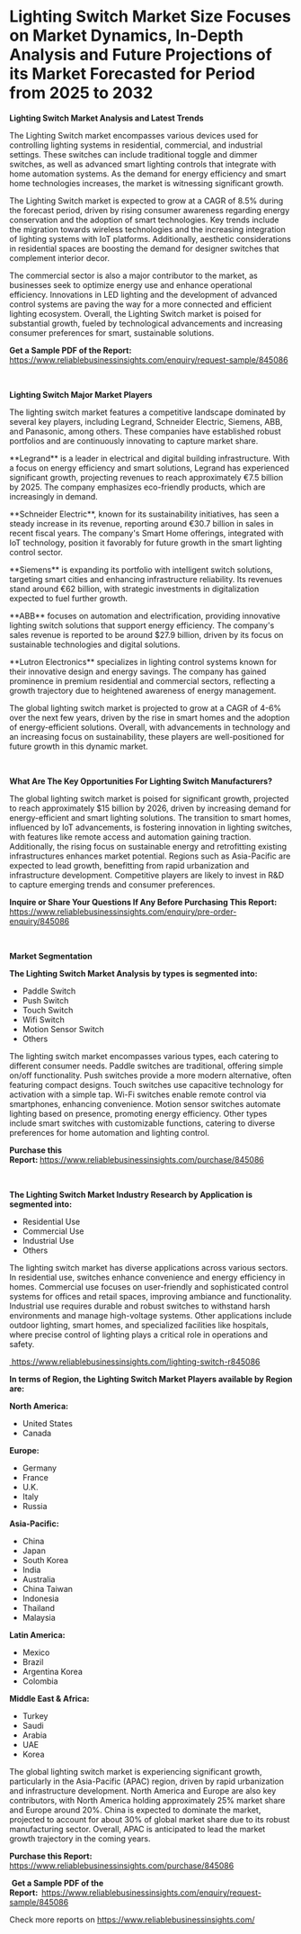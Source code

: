 <p><h1>Lighting Switch Market Size Focuses on Market Dynamics, In-Depth Analysis and Future Projections of its Market Forecasted for Period from 2025 to 2032</h1></p><p><strong>Lighting Switch Market Analysis and Latest Trends</strong></p>
<p><p>The Lighting Switch market encompasses various devices used for controlling lighting systems in residential, commercial, and industrial settings. These switches can include traditional toggle and dimmer switches, as well as advanced smart lighting controls that integrate with home automation systems. As the demand for energy efficiency and smart home technologies increases, the market is witnessing significant growth.</p><p>The Lighting Switch market is expected to grow at a CAGR of 8.5% during the forecast period, driven by rising consumer awareness regarding energy conservation and the adoption of smart technologies. Key trends include the migration towards wireless technologies and the increasing integration of lighting systems with IoT platforms. Additionally, aesthetic considerations in residential spaces are boosting the demand for designer switches that complement interior decor.</p><p>The commercial sector is also a major contributor to the market, as businesses seek to optimize energy use and enhance operational efficiency. Innovations in LED lighting and the development of advanced control systems are paving the way for a more connected and efficient lighting ecosystem. Overall, the Lighting Switch market is poised for substantial growth, fueled by technological advancements and increasing consumer preferences for smart, sustainable solutions.</p></p>
<p><strong>Get a Sample PDF of the Report:&nbsp;</strong> <a href="https://www.reliablebusinessinsights.com/enquiry/request-sample/845086?utm_campaign=2220&utm_medium=2&utm_source=Github&utm_content=ia&utm_term=11022025&utm_id=lighting-switch">https://www.reliablebusinessinsights.com/enquiry/request-sample/845086</a></p>
<p>&nbsp;</p>
<p><strong>Lighting Switch Major Market Players</strong></p>
<p><p>The lighting switch market features a competitive landscape dominated by several key players, including Legrand, Schneider Electric, Siemens, ABB, and Panasonic, among others. These companies have established robust portfolios and are continuously innovating to capture market share.</p><p>**Legrand** is a leader in electrical and digital building infrastructure. With a focus on energy efficiency and smart solutions, Legrand has experienced significant growth, projecting revenues to reach approximately €7.5 billion by 2025. The company emphasizes eco-friendly products, which are increasingly in demand.</p><p>**Schneider Electric**, known for its sustainability initiatives, has seen a steady increase in its revenue, reporting around €30.7 billion in sales in recent fiscal years. The company's Smart Home offerings, integrated with IoT technology, position it favorably for future growth in the smart lighting control sector.</p><p>**Siemens** is expanding its portfolio with intelligent switch solutions, targeting smart cities and enhancing infrastructure reliability. Its revenues stand around €62 billion, with strategic investments in digitalization expected to fuel further growth.</p><p>**ABB** focuses on automation and electrification, providing innovative lighting switch solutions that support energy efficiency. The company's sales revenue is reported to be around $27.9 billion, driven by its focus on sustainable technologies and digital solutions.</p><p>**Lutron Electronics** specializes in lighting control systems known for their innovative design and energy savings. The company has gained prominence in premium residential and commercial sectors, reflecting a growth trajectory due to heightened awareness of energy management.</p><p>The global lighting switch market is projected to grow at a CAGR of 4-6% over the next few years, driven by the rise in smart homes and the adoption of energy-efficient solutions. Overall, with advancements in technology and an increasing focus on sustainability, these players are well-positioned for future growth in this dynamic market.</p></p>
<p>&nbsp;</p>
<p><strong>What Are The Key Opportunities For Lighting Switch Manufacturers?</strong></p>
<p><p>The global lighting switch market is poised for significant growth, projected to reach approximately $15 billion by 2026, driven by increasing demand for energy-efficient and smart lighting solutions. The transition to smart homes, influenced by IoT advancements, is fostering innovation in lighting switches, with features like remote access and automation gaining traction. Additionally, the rising focus on sustainable energy and retrofitting existing infrastructures enhances market potential. Regions such as Asia-Pacific are expected to lead growth, benefitting from rapid urbanization and infrastructure development. Competitive players are likely to invest in R&D to capture emerging trends and consumer preferences.</p></p>
<p><strong>Inquire or Share Your Questions If Any Before Purchasing This Report:</strong> <a href="https://www.reliablebusinessinsights.com/enquiry/pre-order-enquiry/845086?utm_campaign=2220&utm_medium=2&utm_source=Github&utm_content=ia&utm_term=11022025&utm_id=lighting-switch">https://www.reliablebusinessinsights.com/enquiry/pre-order-enquiry/845086</a></p>
<p>&nbsp;</p>
<p><strong>Market Segmentation</strong></p>
<p><strong>The Lighting Switch Market Analysis by types is segmented into:</strong></p>
<p><ul><li>Paddle Switch</li><li>Push Switch</li><li>Touch Switch</li><li>Wifi Switch</li><li>Motion Sensor Switch</li><li>Others</li></ul></p>
<p><p>The lighting switch market encompasses various types, each catering to different consumer needs. Paddle switches are traditional, offering simple on/off functionality. Push switches provide a more modern alternative, often featuring compact designs. Touch switches use capacitive technology for activation with a simple tap. Wi-Fi switches enable remote control via smartphones, enhancing convenience. Motion sensor switches automate lighting based on presence, promoting energy efficiency. Other types include smart switches with customizable functions, catering to diverse preferences for home automation and lighting control.</p></p>
<p><strong>Purchase this Report:&nbsp;</strong><a href="https://www.reliablebusinessinsights.com/purchase/845086?utm_campaign=2220&utm_medium=2&utm_source=Github&utm_content=ia&utm_term=11022025&utm_id=lighting-switch">https://www.reliablebusinessinsights.com/purchase/845086</a></p>
<p>&nbsp;</p>
<p><strong>The Lighting Switch Market Industry Research by Application is segmented into:</strong></p>
<p><ul><li>Residential Use</li><li>Commercial Use</li><li>Industrial Use</li><li>Others</li></ul></p>
<p><p>The lighting switch market has diverse applications across various sectors. In residential use, switches enhance convenience and energy efficiency in homes. Commercial use focuses on user-friendly and sophisticated control systems for offices and retail spaces, improving ambiance and functionality. Industrial use requires durable and robust switches to withstand harsh environments and manage high-voltage systems. Other applications include outdoor lighting, smart homes, and specialized facilities like hospitals, where precise control of lighting plays a critical role in operations and safety.</p></p>
<p><a href="https://www.reliablebusinessinsights.com/lighting-switch-r845086?utm_campaign=2220&utm_medium=2&utm_source=Github&utm_content=ia&utm_term=11022025&utm_id=lighting-switch">&nbsp;https://www.reliablebusinessinsights.com/lighting-switch-r845086</a></p>
<p><strong>In terms of Region, the Lighting Switch Market Players available by Region are:</strong></p>
<p>
    <p> <strong> North America: </strong>
        <ul>
            <li>United States</li>
            <li>Canada</li>
        </ul>
        </p> 
    <p> <strong> Europe: </strong>
        <ul>
            <li>Germany</li>
            <li>France</li>
            <li>U.K.</li>
            <li>Italy</li>
            <li>Russia</li>
        </ul>
        </p> 
    <p> <strong> Asia-Pacific: </strong>
        <ul>
            <li>China</li>
            <li>Japan</li>
            <li>South Korea</li>
            <li>India</li>
            <li>Australia</li>
            <li>China Taiwan</li>
            <li>Indonesia</li>
            <li>Thailand</li>
            <li>Malaysia</li>
        </ul>
        </p> 
    <p> <strong> Latin America: </strong>
        <ul>
            <li>Mexico</li>
            <li>Brazil</li>
            <li>Argentina Korea</li>
            <li>Colombia</li>
        </ul>
        </p> 
    <p> <strong> Middle East & Africa: </strong>
        <ul>
            <li>Turkey</li>
            <li>Saudi</li>
            <li>Arabia</li>
            <li>UAE</li>
            <li>Korea</li>
        </ul>
    </p>
    </p>
<p><p>The global lighting switch market is experiencing significant growth, particularly in the Asia-Pacific (APAC) region, driven by rapid urbanization and infrastructure development. North America and Europe are also key contributors, with North America holding approximately 25% market share and Europe around 20%. China is expected to dominate the market, projected to account for about 30% of global market share due to its robust manufacturing sector. Overall, APAC is anticipated to lead the market growth trajectory in the coming years.</p></p>
<p><strong>Purchase this Report: </strong><a href="https://www.reliablebusinessinsights.com/purchase/845086?utm_campaign=2220&utm_medium=2&utm_source=Github&utm_content=ia&utm_term=11022025&utm_id=lighting-switch">https://www.reliablebusinessinsights.com/purchase/845086</a></p>
<p>&nbsp;<strong>Get a Sample PDF of the Report:&nbsp;&nbsp;</strong><a href="https://www.reliablebusinessinsights.com/enquiry/request-sample/845086?utm_campaign=2220&utm_medium=2&utm_source=Github&utm_content=ia&utm_term=11022025&utm_id=lighting-switch">https://www.reliablebusinessinsights.com/enquiry/request-sample/845086</a></p>
<p><strong></strong></p>
<p>Check more reports on <a href="https://www.reliablebusinessinsights.com/?utm_campaign=2220&utm_medium=2&utm_source=Github&utm_content=ia&utm_term=11022025&utm_id=lighting-switch">https://www.reliablebusinessinsights.com/</a></p>